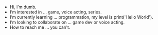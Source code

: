 - Hi, I’m dumb.
- I’m interested in ... game, voice acting, series.
- I’m currently learning ... programmation, my level is print('Hello World').
- I’m looking to collaborate on ... game dev or voice acting.
- How to reach me ... you can't.
